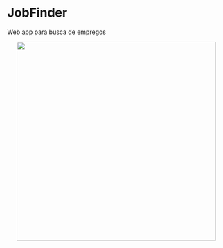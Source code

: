 # JobFinder
Web app para busca de empregos

<p align="center">
  <img width="460" src="/toreadme/capture.gif" >
</p>
